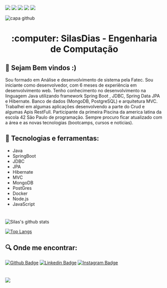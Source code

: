 <p> <img src="http://views.whatilearened.today/views/github/SilasDias/views.svg"/>
  <img src="https://img.shields.io/badge/Front End-Angular-f55247"/>
    <img src="https://img.shields.io/badge/Back End-Java-f55247"/>
<a href="https://github.com/SilasDias/"><img src="https://img.shields.io/github/followers/SilasDias?color=%234CC61E&label=GitHub%20Followers%20%3A"/></a>
    <a href="https://github.com/SilasDias?tab=repositories"><img src="https://badges.frapsoft.com/os/v2/open-source.svg?v=103"/></a></p>
    
![capa github](https://i.imgur.com/X23oEk3.png)  

<h1 align="center">
  :computer: SilasDias - Engenharia de Computação
</h1>

## :book: Sejam Bem vindos :)

<p> 
Sou formado em Análise e desenvolvimento de sistema pela Fatec. Sou iniciante como desenvolvedor, com 6 meses de experiência em desenvolvimento web. Tenho conhecimento no desenvolvimento na linguagem Java utilizando framework Spring Boot , JDBC, Spring Data JPA e Hibernate. Banco de dados (MongoDB, PostgreSQL) e arquitetura MVC. Trabalhei em algumas aplicações desenvolvendo a parte do Crud e algumas Apis RestFull. Participante da primeira Piscina da america latina da escola  42 São Paulo de programação. Sempre procuro ficar atualizado com a área e as novas tecnologias (bootcamps, cursos e noticias).
    
    
 ## :iphone: Tecnologias e ferramentas:
 
<ul>
        <li>Java</li>
  	<li>SpringBoot</li>
  	<li>JDBC</li>
  	<li>JPA</li>
  	<li>Hibernate</li>
  	<li>MVC</li>
  	<li>MongoDB</li>
  	<li>PostGres</li>
	<li>Docker</li>
  	<li>Node.js</li>
  	<li>JavaScript</li>
</ul>

#

![Silas's github stats](https://github-readme-stats.vercel.app/api?username=SilasDias&show_icons=true&theme=radical)


[![Top Langs](https://github-readme-stats.vercel.app/api/top-langs/?username=SilasDias&theme=radical&hide=PlpgSQL,jupyter%20notebook,html)](https://github.com/anuraghazra/github-readme-stats)



  
 ## :mag: Onde me encontrar:
[![Github Badge](https://img.shields.io/badge/github-%23100000.svg?&style=for-the-badge&logo=github&logoColor=white&link=https://github.com/SilasDias)](https://github.com/SilasDias)
[![Linkedin Badge](https://img.shields.io/badge/linkedin-%230077B5.svg?&style=for-the-badge&logo=linkedin&logoColor=white&link=https://www.linkedin.com/in/silas-dias-483465179/)](https://www.linkedin.com/in/silas-dias-483465179/)
[![Instagram Badge](https://img.shields.io/badge/instagram-%23E4405F.svg?&style=for-the-badge&logo=instagram&logoColor=white&link=https://www.instagram.com/s1l4sd14s/)](https://www.instagram.com/s1l4sd14s/)

<h1></h1>




![](https://komarev.com/ghpvc/?username=silasdias&label=PROFILE+VIEWS)
